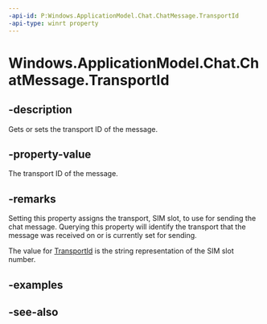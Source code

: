 ```yaml
---
-api-id: P:Windows.ApplicationModel.Chat.ChatMessage.TransportId
-api-type: winrt property
---
```


<!-- Property syntax
public string TransportId { get;  set; }
-->

# Windows.ApplicationModel.Chat.ChatMessage.TransportId

## -description
Gets or sets the transport ID of the message.

## -property-value
The transport ID of the message.

## -remarks
Setting this property assigns the transport, SIM slot, to use for sending the chat message. Querying this property will identify the transport that the message was received on or is currently set for sending.

The value for [TransportId](chatmessage_transportid.md) is the string representation of the SIM slot number.

## -examples

## -see-also
